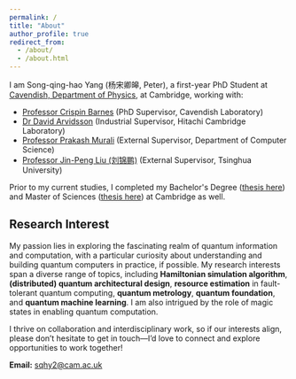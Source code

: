 ```yaml
---
permalink: /
title: "About"
author_profile: true
redirect_from: 
  - /about/
  - /about.html
---
```



I am Song-qing-hao Yang (杨宋卿皞, Peter), a first-year PhD Student at [Cavendish, Department of Physics](https://www.phy.cam.ac.uk/), at Cambridge, working with:

- [Professor Crispin Barnes](https://www.phy.cam.ac.uk/directory/barnesc) (PhD Supervisor, Cavendish Laboratory)
- [Dr David Arvidsson](https://scholar.google.com/citations?hl=en&user=s830IJIAAAAJ&view_op=list_works&sortby=pubdate) (Industrial Supervisor, Hitachi Cambridge Laboratory)
- [Professor Prakash Murali](https://prakashmurali.bitbucket.io/) (External Supervisor, Department of Computer Science)
- [Professor Jin-Peng Liu (刘锦鹏)](https://www.jin-peng-liu.me/) (External Supervisor, Tsinghua University)

Prior to my current studies, I completed my Bachelor's Degree ([thesis here](https://songqinghao-yang.github.io/portfolio/2023-05-01-quantum-dot)) and Master of Sciences ([thesis here](https://songqinghao-yang.github.io/portfolio/2024-07-01-Quantum-Superresolution)) at Cambridge as well.

## Research Interest

My passion lies in exploring the fascinating realm of quantum information and computation, with a particular curiosity about understanding and building quantum computers in practice, if possible. My research interests span a diverse range of topics, including **Hamiltonian simulation algorithm**, **(distributed) quantum architectural design**, **resource estimation** in fault-tolerant quantum computing, **quantum metrology**, **quantum foundation**, and **quantum machine learning**. I am also intrigued by the role of magic states in enabling quantum computation.  

I thrive on collaboration and interdisciplinary work, so if our interests align, please don’t hesitate to get in touch—I’d love to connect and explore opportunities to work together!

**Email:** [sqhy2@cam.ac.uk](mailto:sqhy2@cam.ac.uk)

<div style="width:60%; text-align:center; margin-top:20px;">
<script type="text/javascript" id="mapmyvisitors" src="//mapmyvisitors.com/map.js?d=FEz0kxGyhA9OWTYHQpIq9MBZAruwzPR4Md955muuDdI&cl=ffffff&w=a"></script>
</div>

